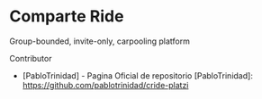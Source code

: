 Comparte Ride
=============

Group-bounded, invite-only, carpooling platform

Contributor

* [PabloTrinidad] - Pagina Oficial de repositorio
[PabloTrinidad]: <https://github.com/pablotrinidad/cride-platzi>